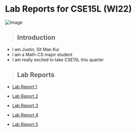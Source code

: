 # Lab Reports for CSE15L (WI22)

![Image](https://content.fortune.com/wp-content/uploads/2020/03/Apple-Campus-Silicon-Valley-Coronavirus.jpg)

> ## Introduction

- I am Justin, Sit Man Kui
- I am a Math-CS major student
- I am really excited to take CSE15L this quarter

> ## Lab Reports

- [Lab Report 1](https://whybruhh.github.io/cse15l-lab-reports/lab-report-1-week-2.html)

- [Lab Report 2](https://whybruhh.github.io/cse15l-lab-reports/lab-report-2-week-4.html)

- [Lab Report 3](https://whybruhh.github.io/cse15l-lab-reports/lab-report-3-week-6.html)

- [Lab Report 4](https://whybruhh.github.io/cse15l-lab-reports/lab-report-4-week-8.html)

- [Lab Report 5](https://whybruhh.github.io/cse15l-lab-reports/lab-report-5-week-10.html)
